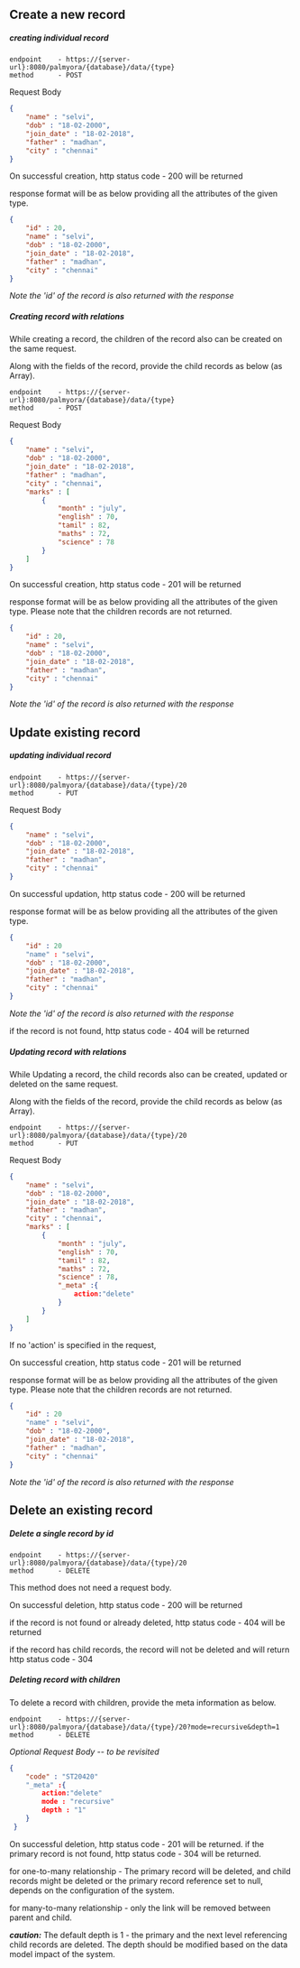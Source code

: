 

## Create a new record

##### creating individual record

```
endpoint 	- https://{server-url}:8080/palmyora/{database}/data/{type}
method 		- POST
```

Request Body

```json
{
    "name" : "selvi",
    "dob" : "18-02-2000",
    "join_date" : "18-02-2018", 
    "father" : "madhan",
    "city" : "chennai"
}
```



On successful creation, http status code - 200 will be returned

response format will be as below providing all the attributes of the given type.

```json
{
    "id" : 20,
    "name" : "selvi",
    "dob" : "18-02-2000",
    "join_date" : "18-02-2018", 
    "father" : "madhan",
    "city" : "chennai"
}
```

*Note the 'id' of the record is also returned with the response*





##### Creating record with relations

While creating a record, the children of the record also can be created on the same request. 

Along with the fields of the record, provide the child records as below (as Array).

```
endpoint 	- https://{server-url}:8080/palmyora/{database}/data/{type}
method 		- POST
```

Request Body

```json
{
    "name" : "selvi",
    "dob" : "18-02-2000",
    "join_date" : "18-02-2018", 
    "father" : "madhan",
    "city" : "chennai", 
    "marks" : [
        {
            "month" : "july",
            "english" : 70,
            "tamil" : 82,
            "maths" : 72,
            "science" : 78
        }
    ]
}
```



On successful creation, http status code - 201 will be returned

response format will be as below providing all the attributes of the given type. Please note that the children records are not returned.

```json
{
    "id" : 20,
    "name" : "selvi",
    "dob" : "18-02-2000",
    "join_date" : "18-02-2018", 
    "father" : "madhan",
    "city" : "chennai"
}
```

*Note the 'id' of the record is also returned with the response*





## Update existing record

##### updating individual record

```
endpoint 	- https://{server-url}:8080/palmyora/{database}/data/{type}/20
method 		- PUT
```

Request Body

```json
{
	"name" : "selvi",
	"dob" : "18-02-2000",
	"join_date" : "18-02-2018", 
    "father" : "madhan",
    "city" : "chennai"
}
```



On successful updation, http status code - 200 will be returned

response format will be as below providing all the attributes of the given type.

```json
{
    "id" : 20
	"name" : "selvi",
	"dob" : "18-02-2000",
	"join_date" : "18-02-2018", 
    "father" : "madhan",
    "city" : "chennai"
}
```

*Note the 'id' of the record is also returned with the response*

if the record is not found, http status code - 404 will be returned



##### Updating record with relations

While Updating a record, the child records also can be created, updated or deleted on the same request. 

Along with the fields of the record, provide the child records as below (as Array).

```
endpoint 	- https://{server-url}:8080/palmyora/{database}/data/{type}/20
method 		- PUT
```

Request Body

```json
{
	"name" : "selvi",
	"dob" : "18-02-2000",
	"join_date" : "18-02-2018", 
    "father" : "madhan",
    "city" : "chennai", 
    "marks" : [
        {
            "month" : "july",
        	"english" : 70,
        	"tamil" : 82,
        	"maths" : 72,
        	"science" : 78, 
            "_meta" :{
                action:"delete"
            }
        }
    ]
}
```

If no 'action' is specified in the request, 



On successful creation, http status code - 201 will be returned

response format will be as below providing all the attributes of the given type. Please note that the children records are not returned.

```json
{
    "id" : 20
	"name" : "selvi",
	"dob" : "18-02-2000",
	"join_date" : "18-02-2018", 
    "father" : "madhan",
    "city" : "chennai"
}
```

*Note the 'id' of the record is also returned with the response*





## Delete an existing record

##### Delete a single record by id

```
endpoint 	- https://{server-url}:8080/palmyora/{database}/data/{type}/20
method 		- DELETE
```

This method does not need a request body. 



On successful deletion, http status code - 200 will be returned



if the record is not found or already deleted, http status code - 404 will be returned

if the record has child records, the record will not be deleted and will return http status code - 304



##### Deleting record with children

To delete a record with children, provide the meta information as below.

```
endpoint 	- https://{server-url}:8080/palmyora/{database}/data/{type}/20?mode=recursive&depth=1
method 		- DELETE
```



*Optional Request Body --  to be revisited*

```json
{
    "code" : "ST20420"
    "_meta" :{
        action:"delete"
        mode : "recursive"
        depth : "1"
    }
 }
```

On successful deletion, http status code - 201 will be returned.
if the primary record is not found, http status code - 304 will be returned.

for one-to-many relationship - The primary record will be deleted, and child records might be deleted or the primary record reference set to null, depends on the configuration of the system.

for many-to-many relationship - only the link will be removed between parent and child.



***caution:*** The default depth is 1 - the primary and the next level referencing child records are deleted. The depth should be modified based on the data model impact of the system.